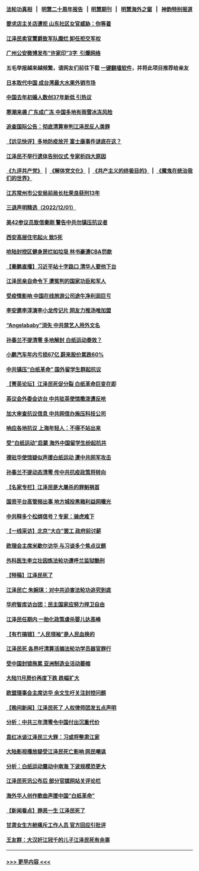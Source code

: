 #### [法轮功真相](https://github.com/gfw-breaker/truth/blob/master/README.md?t=0) &nbsp;&nbsp;|&nbsp;&nbsp; [明慧二十周年报告](https://github.com/gfw-breaker/mh-reports/blob/master/README.md?t=0) &nbsp;&nbsp;|&nbsp;&nbsp;[明慧期刊](https://github.com/gfw-breaker/mh-qikan) &nbsp;&nbsp;|&nbsp;&nbsp; [明慧海外之窗](https://github.com/gfw-breaker/mh-news/blob/master/README.md?t=0) &nbsp;&nbsp;|&nbsp;&nbsp; [神韵特别报道](https://github.com/gfw-breaker/mh-news/blob/master/shenyun.md?t=0)
#### [要求店主关店遭拒 山东社区女官威胁：你等着](../pages/nsc413/n13877354.md?t=12021850) 
#### [江泽民卖官鬻爵致军队糜烂 卸任拒交军权](../pages/nsc413/n13877195.md?t=12021850) 
#### [广州公安微博发布“许家印”3字  引爆网络](../pages/nsc413/n13877313.md?t=12021850) 
#### 五毛举报越来越频繁，请网友们前往下载 [一键翻墙软件](https://github.com/gfw-breaker/ssr-accounts)，并将此项目推荐给亲友
#### [日本取代中国 成台湾最大水果外销市场](../pages/nsc413/n13877217.md?t=12021850) 
#### [中国去年初婚人数创37年新低 引热议](../pages/nsc413/n13877255.md?t=12021850) 
#### [寒潮来袭 广东成广冻 中国多地有雨雪冰冻风险](../pages/nsc413/n13877166.md?t=12021850) 
#### [追查国际公告：彻底清算审判江泽民反人类罪](../pages/nsc413/n13877248.md?t=12021850) 
#### [【远见快评】多地防疫放开 富士康事件谜底在这？](../pages/nsc413/n13877051.md?t=12021850) 
#### [江泽民不举行遗体告别仪式 专家析四大原因](../pages/nsc413/n13877155.md?t=12021850) 
#### [《九评共产党》](https://github.com/begood0513/9ping.md/blob/master/README.md) &nbsp;|&nbsp; [《解体党文化》](../../../../jtdwh.md/blob/master/README.md)  &nbsp;|&nbsp; [《共产主义的终极目的》](../../../../gczydzjmd.md/blob/master/README.md) &nbsp;|&nbsp; [《魔鬼在统治我们的世界》](../../../../mgztzwmdsj.md/blob/master/README.md) 
#### [江苏常州市公安局前局长杜荣良获刑13年](../pages/nsc413/n13877095.md?t=12021850) 
#### [三退声明精选（2022/12/01）](../pages/nsc413/n13877141.md?t=12021850) 
#### [美42参议员致信秦刚 警告中共勿镇压抗议者](../pages/nsc413/n13877070.md?t=12021850) 
#### [西安高层住宅起火 致5死](../pages/nsc413/n13877043.md?t=12021850) 
#### [呛陆封控区健身房烂如垃圾 林书豪遭CBA罚款](../pages/nsc413/n13877032.md?t=12021850) 
#### [【秦鹏直播】习近平站十字路口 清华人要他下台](../pages/nsc413/n13877008.md?t=12021850) 
#### [江泽民亲自命令下 遭冤判的国家功臣和军人](../pages/nsc413/n13876685.md?t=12021850) 
#### [受疫情影响 中国在线旅游公司途牛净利润巨亏](../pages/nsc413/n13876978.md?t=12021850) 
#### [李安邀李淳演李小龙传记片 网友力推汤唯加盟](../pages/nsc413/n13876931.md?t=12021850) 
#### [“Angelababy”消失 中共禁艺人用外文名](../pages/nsc413/n13876999.md?t=12021850) 
#### [孙春兰不提清零 多地解封 白纸运动奏效？](../pages/nsc413/n13875533.md?t=12021850) 
#### [小鹏汽车年内亏损67亿 蔚来股价累跌60%](../pages/nsc413/n13876944.md?t=12021850) 
#### [中共镇压“白纸革命” 国外留学生群起抗议](../pages/nsc413/n13876615.md?t=12021850) 
#### [【菁英论坛】江泽民死促分裂 白纸革命巨变在即](../pages/nsc413/n13876977.md?t=12021850) 
#### [英议会外委会访台 中共驻英使馆撒泼遭反呛](../pages/nsc413/n13876914.md?t=12021850) 
#### [加大审查抗议信息 中共网信办施压科技公司](../pages/nsc413/n13876882.md?t=12021850) 
#### [响应各地抗议 上海年轻人：不得不站出来](../pages/nsc413/n13876261.md?t=12021850) 
#### [受“白纸运动”启蒙 海外中国留学生纷起抗共](../pages/nsc413/n13876919.md?t=12021850) 
#### [德驻华使馆疑似声援白纸运动 遭中共网军攻击](../pages/nsc413/n13876887.md?t=12021850) 
#### [孙春兰不提动态清零 传中共抗疫政策将转向](../pages/nsc413/n13876861.md?t=12021850) 
#### [【名家专栏】江泽民是大屠杀的罪魁祸首](../pages/nsc413/n13876700.md?t=12021850) 
#### [国资平台高管频出事 地方城投黑箱利益网曝光](../pages/nsc413/n13876893.md?t=12021850) 
#### [中共释多个松绑信号？专家：骑虎难下](../pages/nsc413/n13876891.md?t=12021850) 
#### [【一线采访】北京“大白”罢工 政府前讨薪](../pages/nsc413/n13876620.md?t=12021850) 
#### [欧理会主席米歇尔访华 与习谈多个焦点议题](../pages/nsc413/n13876726.md?t=12021850) 
#### [外科医生李立壮因炼法轮功遭呼兰监狱酷刑](../pages/nsc413/n13875403.md?t=12021850) 
#### [【特稿】江泽民死了](../pages/nsc413/n13876300.md?t=12021850) 
#### [江泽民亡 朱婉琪：对中共迫害法轮功追究到底](../pages/nsc413/n13876490.md?t=12021850) 
#### [华府智库访台团：民主国家应努力捍卫自由](../pages/nsc413/n13876686.md?t=12021850) 
#### [江泽民任期内 一胎化政策虐杀婴儿达高峰](../pages/nsc413/n13876612.md?t=12021850) 
#### [【有冇搞错】“人民领袖”是人民血换的](../pages/nsc413/n13876622.md?t=12021850) 
#### [江泽民死 各界吁清算活摘法轮功学员器官罪行](../pages/nsc413/n13876691.md?t=12021850) 
#### [受中国封锁拖累 亚洲制造业活动萎缩](../pages/nsc413/n13876626.md?t=12021850) 
#### [大陆11月房价再度下跌 跌幅扩大](../pages/nsc413/n13876559.md?t=12021850) 
#### [欧盟理事会主席访华 余文生吁关注封控问题](../pages/nsc413/n13876545.md?t=12021850) 
#### [【晚间新闻】江泽民死了 人权律师团发五点声明](../pages/nsc413/n13876603.md?t=12021850) 
#### [分析：中共三年清零令中国付出沉重代价](../pages/nsc413/n13875964.md?t=12021850) 
#### [袁红冰谈江泽民三大罪：习或将整肃江家](../pages/nsc413/n13876519.md?t=12021850) 
#### [大陆影视播放疑受江泽民死亡影响 网民嘲讽](../pages/nsc413/n13876438.md?t=12021850) 
#### [分析：白纸运动震动中南海 下波规模恐更大](../pages/nsc413/n13876019.md?t=12021850) 
#### [江泽民死讯公布后 部分官媒网站关评论栏](../pages/nsc413/n13876471.md?t=12021850) 
#### [海外华人创作歌曲声援中国“白纸革命”](../pages/nsc413/n13876509.md?t=12021850) 
#### [【新闻看点】罪恶一生 江泽民死了](../pages/nsc413/n13876336.md?t=12021850) 
#### [甘肃女生方舱痛斥工作人员 官方回应引批评](../pages/nsc413/n13876429.md?t=12021850) 
#### [王友群：大汉奸江冠千的儿子江泽民死有余辜](../pages/nsc413/n13876457.md?t=12021850) 

----
#### [ >>> 更早内容 <<< ](../indexes/nsc413-earlier.md)
